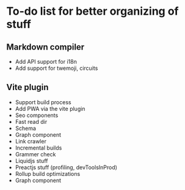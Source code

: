 # To-do list for better organizing of stuff

## Markdown compiler

- Add API support for i18n
- Add support for twemoji, circuits


## Vite plugin

- Support build process
- Add PWA via the vite plugin
- Seo components
- Fast read dir
- Schema
- Graph component
- Link crawler
- Incremental builds
- Grammer check
- Liquidjs stuff
- Preactjs stuff (profiling, devToolsInProd)
- Rollup build optimizations
- Graph component